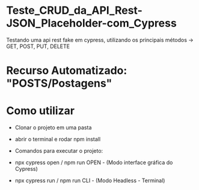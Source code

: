 # Teste_CRUD_da_API_Rest-JSON_Placeholder-com_Cypress
 Testando uma api rest fake em cypress, utilizando os principais métodos -> GET, POST, PUT, DELETE

# Recurso Automatizado: "POSTS/Postagens"

# Como utilizar

- Clonar o projeto em uma pasta

- abrir o terminal e rodar npm install

- Comandos para executar o projeto:

- npx cypress open / npm run OPEN   -  (Modo interface gráfica do Cypress)

- npx cypress run / npm run CLI   -  (Modo Headless - Terminal)
